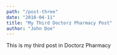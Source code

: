 ```yaml
---
path: "/post-three"
date: "2018-04-11"
title: "My Third Doctorz Pharmacy Post"
author: "John Doe"
---
```


This is my third post in Doctorz Pharmacy
